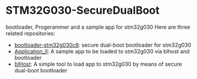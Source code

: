 # STM32G030-SecureDualBoot
bootloader, Progerammer and a sample app for stm32g030
Here are three related repositories:

- [bootloader-stm32g030c8](https://github.com/vahid-1980/bootloader-stm32g030c8): secure dual-boot bootloader for stm32g030
- [Application_ll](https://github.com/vahid-1980/Application_ll):  A sample app to be loaded to stm32g030 via blhost and bootloader 
- [blHost](https://github.com/vahid-1980/blHost): A simple tool to load app to stm32g030 by means of secure dual-boot bootloader 
